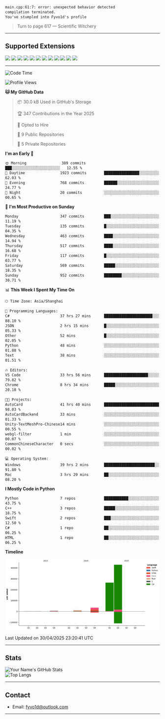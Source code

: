 ```
main.cpp:61:7: error: unexpected behavior detected
compilation terminated.
You've stumpled into Fyvo1d's profile
```

> Turn to page 617 — Scientific Witchery

---

## Supported Extensions

<p align="left">
  <img src="https://cdn.jsdelivr.net/gh/devicons/devicon/icons/cplusplus/cplusplus-original.svg" height="40" />
  <img src="https://cdn.jsdelivr.net/gh/devicons/devicon/icons/csharp/csharp-original.svg" height="40" />
  <img src="https://cdn.jsdelivr.net/gh/devicons/devicon/icons/python/python-original.svg" height="40" />
  <img src="https://cdn.jsdelivr.net/gh/devicons/devicon/icons/swift/swift-original.svg" height="40" />
  <img src="https://cdn.jsdelivr.net/gh/devicons/devicon/icons/git/git-original.svg" height="40" />
  <img src="https://cdn.jsdelivr.net/gh/devicons/devicon/icons/vscode/vscode-original.svg" height="40" />
  <img src="https://www.vulkan.org/user/themes/vulkan/images/logo/vulkan-logo.svg" height="40" />
  <img src="https://cdn.jsdelivr.net/gh/devicons/devicon/icons/opengl/opengl-original.svg" height="40" />
  <img src="https://cdn.jsdelivr.net/gh/devicons/devicon/icons/pytorch/pytorch-original.svg" height="40" />
  <img src="https://cdn.jsdelivr.net/gh/devicons/devicon/icons/unity/unity-original.svg" height="40" />
  <img src="https://cdn.jsdelivr.net/gh/devicons/devicon/icons/unrealengine/unrealengine-original.svg" height="40" />
  <img src="https://cdn.jsdelivr.net/gh/devicons/devicon/icons/cmake/cmake-original.svg" height="40" />
</p>


---

<!--START_SECTION:waka-->
![Code Time](http://img.shields.io/badge/Code%20Time-104%20hrs%2042%20mins-blue)

![Profile Views](http://img.shields.io/badge/Profile%20Views-3-blue)

**🐱 My GitHub Data** 

> 📦 30.0 kB Used in GitHub's Storage 
 > 
> 🏆 347 Contributions in the Year 2025
 > 
> 💼 Opted to Hire
 > 
> 📜 9 Public Repositories 
 > 
> 🔑 5 Private Repositories 
 > 
**I'm an Early 🐤** 

```text
🌞 Morning                389 commits         ███░░░░░░░░░░░░░░░░░░░░░░   12.55 % 
🌆 Daytime                1923 commits        ████████████████░░░░░░░░░   62.03 % 
🌃 Evening                768 commits         ██████░░░░░░░░░░░░░░░░░░░   24.77 % 
🌙 Night                  20 commits          ░░░░░░░░░░░░░░░░░░░░░░░░░   00.65 % 
```
📅 **I'm Most Productive on Sunday** 

```text
Monday                   347 commits         ███░░░░░░░░░░░░░░░░░░░░░░   11.19 % 
Tuesday                  135 commits         █░░░░░░░░░░░░░░░░░░░░░░░░   04.35 % 
Wednesday                463 commits         ████░░░░░░░░░░░░░░░░░░░░░   14.94 % 
Thursday                 517 commits         ████░░░░░░░░░░░░░░░░░░░░░   16.68 % 
Friday                   117 commits         █░░░░░░░░░░░░░░░░░░░░░░░░   03.77 % 
Saturday                 569 commits         █████░░░░░░░░░░░░░░░░░░░░   18.35 % 
Sunday                   952 commits         ████████░░░░░░░░░░░░░░░░░   30.71 % 
```


📊 **This Week I Spent My Time On** 

```text
🕑︎ Time Zone: Asia/Shanghai

💬 Programming Languages: 
C#                       37 hrs 27 mins      ██████████████████████░░░   88.10 % 
JSON                     2 hrs 15 mins       █░░░░░░░░░░░░░░░░░░░░░░░░   05.33 % 
Other                    52 mins             █░░░░░░░░░░░░░░░░░░░░░░░░   02.05 % 
Python                   48 mins             ░░░░░░░░░░░░░░░░░░░░░░░░░   01.88 % 
Text                     38 mins             ░░░░░░░░░░░░░░░░░░░░░░░░░   01.51 % 

🔥 Editors: 
VS Code                  33 hrs 56 mins      ████████████████████░░░░░   79.82 % 
Chrome                   8 hrs 34 mins       █████░░░░░░░░░░░░░░░░░░░░   20.18 % 

🐱‍💻 Projects: 
AutoCard                 41 hrs 40 mins      █████████████████████████   98.03 % 
AutoCardBackend          33 mins             ░░░░░░░░░░░░░░░░░░░░░░░░░   01.33 % 
Unity-TextMeshPro-Chinese14 mins             ░░░░░░░░░░░░░░░░░░░░░░░░░   00.55 % 
webgl-filter             1 min               ░░░░░░░░░░░░░░░░░░░░░░░░░   00.07 % 
CommonChineseCharacter   0 secs              ░░░░░░░░░░░░░░░░░░░░░░░░░   00.02 % 

💻 Operating System: 
Windows                  39 hrs 2 mins       ███████████████████████░░   91.80 % 
Mac                      3 hrs 29 mins       ██░░░░░░░░░░░░░░░░░░░░░░░   08.20 % 
```

**I Mostly Code in Python** 

```text
Python                   7 repos             ███████████░░░░░░░░░░░░░░   43.75 % 
C++                      3 repos             █████░░░░░░░░░░░░░░░░░░░░   18.75 % 
Swift                    2 repos             ███░░░░░░░░░░░░░░░░░░░░░░   12.50 % 
C#                       1 repo              ██░░░░░░░░░░░░░░░░░░░░░░░   06.25 % 
HTML                     1 repo              ██░░░░░░░░░░░░░░░░░░░░░░░   06.25 % 
```



**Timeline**

![Lines of Code chart](https://raw.githubusercontent.com/FyVoid/FyVoid/main/assets/bar_graph.png)


 Last Updated on 30/04/2025 23:20:41 UTC
<!--END_SECTION:waka-->

---

## Stats

![Your Name's GitHub Stats](https://github-readme-stats.vercel.app/api?username=fyvoid&show_icons=true&theme=tokyonight)  
![Top Langs](https://github-readme-stats.vercel.app/api/top-langs/?username=fyvoid&layout=compact&theme=tokyonight)

---

## Contact

- Email: [fyvo1d@outlook.com](fyvo1d@outlook.com)  

---

